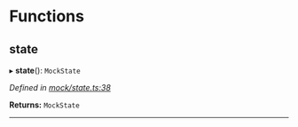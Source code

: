 

# Functions

<a id="state"></a>

##  state

▸ **state**(): `MockState`

*Defined in [mock/state.ts:38](https://github.com/polkadot-js/api/blob/8fafedc/packages/rpc-provider/src/mock/state.ts#L38)*

**Returns:** `MockState`

___

